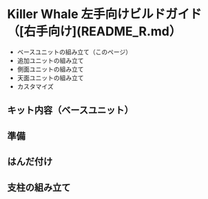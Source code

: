 # Killer Whale 左手向けビルドガイド （[右手向け](README_R.md）

- ベースユニットの組み立て（このページ）
- 追加ユニットの組み立て
- 側面ユニットの組み立て
- 天面ユニットの組み立て
- カスタマイズ

## キット内容（ベースユニット）
## 準備
## はんだ付け
## 支柱の組み立て

